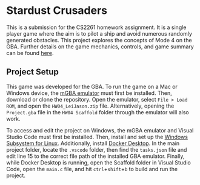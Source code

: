 # Stardust Crusaders

This is a submission for the CS2261 homework assignment. It is a single player game where the aim is to pilot a ship and avoid numerous randomly generated obstacles. This project explores the concepts of Mode 4 on the GBA. Further details on the game mechanics, controls, and game summary can be found [here](./HW04%20Scaffold/README.md).

## Project Setup
This game was developed for the GBA. To run the game on a Mac or Windows device, the [mGBA emulator](https://mgba.io/) must first be installed. Then, download or clone the repository. Open the emulator, select `File > Load ROM`, and open the `HW04_LeiJason.zip` file. Alternatively, opening the `Project.gba` file in the `HW04 Scaffold` folder through the emulator will also work.

To access and edit the project on Windows, the mGBA emulator and Visual Studio Code must first be installed. Then, install and set up the [Windows Subsystem for Linux](https://learn.microsoft.com/en-us/windows/wsl/install). Additionally, install [Docker Desktop](https://www.docker.com/products/docker-desktop/). In the main project folder, locate the `.vscode` folder, then find the `tasks.json` file and edit line 15 to the correct file path of the installed GBA emulator. Finally, while Docker Desktop is running, open the Scaffold folder in Visual Studio Code, open the `main.c` file, and hit `ctrl`+`shift`+`b` to build and run the project.
